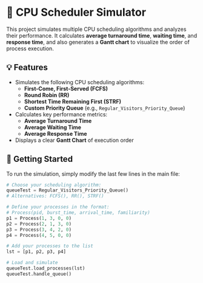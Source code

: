 # 🧠 CPU Scheduler Simulator

This project simulates multiple CPU scheduling algorithms and analyzes their performance. It calculates **average turnaround time**, **waiting time**, and **response time**, and also generates a **Gantt chart** to visualize the order of process execution.

## 💡 Features

- Simulates the following CPU scheduling algorithms:
  - **First-Come, First-Served (FCFS)**
  - **Round Robin (RR)**
  - **Shortest Time Remaining First (STRF)**
  - **Custom Priority Queue** (e.g., `Regular_Visitors_Priority_Queue`)
- Calculates key performance metrics:
  - **Average Turnaround Time**
  - **Average Waiting Time**
  - **Average Response Time**
- Displays a clear **Gantt Chart** of execution order

## 🚀 Getting Started

To run the simulation, simply modify the last few lines in the main file:

```python
# Choose your scheduling algorithm:
queueTest = Regular_Visitors_Priority_Queue()  
# Alternatives: FCFS(), RR(), STRF()

# Define your processes in the format:
# Process(pid, burst_time, arrival_time, familiarity)
p1 = Process(1, 3, 0, 0)
p2 = Process(2, 1, 3, 0)
p3 = Process(3, 4, 2, 0)
p4 = Process(4, 5, 0, 0)

# Add your processes to the list
lst = [p1, p2, p3, p4]

# Load and simulate
queueTest.load_processes(lst)
queueTest.handle_queue()
